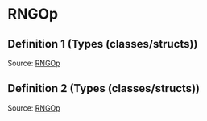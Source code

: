 # RNGOp

## Definition 1 (Types (classes/structs))

Source: [RNGOp](../../csrc/ir/internal_nodes.h#L747)

## Definition 2 (Types (classes/structs))

Source: [RNGOp](../../csrc/kernel_ir.h#L1609)

